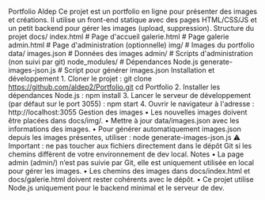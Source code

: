 Portfolio Aldep
Ce projet est un portfolio en ligne pour présenter des images et créations.
Il utilise un front-end statique avec des pages HTML/CSS/JS et un petit backend pour gérer les images (upload, suppression).
Structure du projet
docs/
  index.html          # Page d'accueil
  galerie.html        # Page galerie
  admin.html          # Page d'administration (optionnelle)
  img/                # Images du portfolio
data/
  images.json         # Données des images
admin/                # Scripts d'administration (non suivi par git)
node_modules/         # Dépendances Node.js
generate-images-json.js # Script pour générer images.json
Installation et développement
    1. Cloner le projet :
git clone https://github.com/aldep2/Portfolio.git
cd Portfolio
    2. Installer les dépendances Node.js :
npm install
    3. Lancer le serveur de développement (par défaut sur le port 3055) :
npm start
    4. Ouvrir le navigateur à l'adresse :
http://localhost:3055
Gestion des images
    • Les nouvelles images doivent être placées dans docs/img/.
    • Mettre à jour data/images.json avec les informations des images.
    • Pour générer automatiquement images.json depuis les images présentes, utiliser :
node generate-images-json.js
⚠️ Important : ne pas toucher aux fichiers directement dans le dépôt Git si les chemins diffèrent de votre environnement de dev local.
Notes
    • La page admin (admin/) n’est pas suivie par Git, elle est uniquement utilisée en local pour gérer les images.
    • Les chemins des images dans docs/index.html et docs/galerie.html doivent rester cohérents avec le dépôt.
    • Ce projet utilise Node.js uniquement pour le backend minimal et le serveur de dev.
